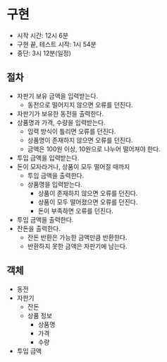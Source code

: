 
# 구현

- 시작 시간: 12시 6분
- 구현 끝, 테스트 시작: 1시 54분
- 중단: 3시 12분(일정)

## 절차

- 자판기 보유 금액을 입력받는다.
  - 동전으로 떨어지지 않으면 오류를 던진다.
- 자판기가 보유한 동전을 출력한다.
- 상품명과 가격, 수량을 입력받는다.
  - 입력 방식이 틀리면 오류를 던진다.
  - 상품명이 존재하지 않으면 오류를 던진다.
  - 금액은 100원 이상, 10원으로 나누어 떨어져야 한다.
- 투입 금액을 입력받는다.
- 돈이 모자라거나, 상품이 모두 떨어질 때까지
  - 투입 금액을 출력한다.
  - 상품명을 입력받는다.
    - 상품이 존재하지 않으면 오류를 던진다.
    - 상품이 모두 떨어졌으면 오류를 던진다.
    - 돈이 부족하면 오류를 던진다.
- 투입 금액을 출력한다.
- 잔돈을 출력한다.
  - 잔돈 반환은 가능한 금액만큼 반환한다.
  - 반환하지 못한 금액은 자판기에 남는다.

## 객체

- 동전
- 자판기
  - 잔돈
  - 상품 정보
    - 상품명
    - 가격
    - 수량
- 투입 금액